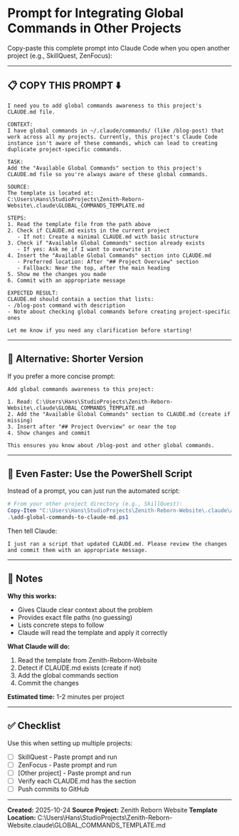 # Prompt for Integrating Global Commands in Other Projects

Copy-paste this complete prompt into Claude Code when you open another project (e.g., SkillQuest, ZenFocus):

---

## 📋 COPY THIS PROMPT ⬇️

```
I need you to add global commands awareness to this project's CLAUDE.md file.

CONTEXT:
I have global commands in ~/.claude/commands/ (like /blog-post) that work across all my projects. Currently, this project's Claude Code instance isn't aware of these commands, which can lead to creating duplicate project-specific commands.

TASK:
Add the "Available Global Commands" section to this project's CLAUDE.md file so you're always aware of these global commands.

SOURCE:
The template is located at:
C:\Users\Hans\StudioProjects\Zenith-Reborn-Website\.claude\GLOBAL_COMMANDS_TEMPLATE.md

STEPS:
1. Read the template file from the path above
2. Check if CLAUDE.md exists in the current project
   - If not: Create a minimal CLAUDE.md with basic structure
3. Check if "Available Global Commands" section already exists
   - If yes: Ask me if I want to overwrite it
4. Insert the "Available Global Commands" section into CLAUDE.md
   - Preferred location: After "## Project Overview" section
   - Fallback: Near the top, after the main heading
5. Show me the changes you made
6. Commit with an appropriate message

EXPECTED RESULT:
CLAUDE.md should contain a section that lists:
- /blog-post command with description
- Note about checking global commands before creating project-specific ones

Let me know if you need any clarification before starting!
```

---

## 🎯 Alternative: Shorter Version

If you prefer a more concise prompt:

```
Add global commands awareness to this project:

1. Read: C:\Users\Hans\StudioProjects\Zenith-Reborn-Website\.claude\GLOBAL_COMMANDS_TEMPLATE.md
2. Add the "Available Global Commands" section to CLAUDE.md (create if missing)
3. Insert after "## Project Overview" or near the top
4. Show changes and commit

This ensures you know about /blog-post and other global commands.
```

---

## 🚀 Even Faster: Use the PowerShell Script

Instead of a prompt, you can just run the automated script:

```powershell
# From your other project directory (e.g., SkillQuest):
Copy-Item "C:\Users\Hans\StudioProjects\Zenith-Reborn-Website\.claude\add-global-commands-to-claude-md.ps1" .
.\add-global-commands-to-claude-md.ps1
```

Then tell Claude:
```
I just ran a script that updated CLAUDE.md. Please review the changes and commit them with an appropriate message.
```

---

## 📝 Notes

**Why this works:**
- Gives Claude clear context about the problem
- Provides exact file paths (no guessing)
- Lists concrete steps to follow
- Claude will read the template and apply it correctly

**What Claude will do:**
1. Read the template from Zenith-Reborn-Website
2. Detect if CLAUDE.md exists (create if not)
3. Add the global commands section
4. Commit the changes

**Estimated time:** 1-2 minutes per project

---

## ✅ Checklist

Use this when setting up multiple projects:

- [ ] SkillQuest - Paste prompt and run
- [ ] ZenFocus - Paste prompt and run
- [ ] [Other project] - Paste prompt and run
- [ ] Verify each CLAUDE.md has the section
- [ ] Push commits to GitHub

---

**Created:** 2025-10-24
**Source Project:** Zenith Reborn Website
**Template Location:** C:\Users\Hans\StudioProjects\Zenith-Reborn-Website\.claude\GLOBAL_COMMANDS_TEMPLATE.md
